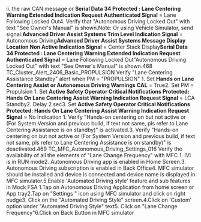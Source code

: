 ii. the raw CAN message or **Serial Data 34 Protected : Lane Centering Warning Extended Indication Request Authenticated Signal** = Lane Following Locked Out4. Verify that "Autonomous Driving Locked Out" with text "See Owner's Manual" is shown.Note: Or using Vehicle Simulator, send signal:**Advanced Driver Assist Systems Trim Level Indication Signal** = Autonomous Driving**Advanced Driver Assist Systems Message Display Location Non Active Indication Signal** = Center Stack Display**Serial Data 34 Protected : Lane Centering Warning Extended Indication Request Authenticated Signal** = Lane Following Locked Out"Autonomous Driving Locked Out" with text "See Owner's Manual" is shown.468 TC_Cluster_Alert_2406_Basic_PROPULSION Verify "Lane Centering Assistance Standby" alert when PM = "PROPULSION" 1. Set **Hands on Lane Centering Assist or Autonomous Driving Warnings CAL** = True2. Set PM = Propulsion 1. Set **Active Safety Operator Critical Notifications Protected: Hands On Lane Centering Assist Warning Indication Request Signal** = LCA Standby2. Delay 2 sec3. Set **Active Safety Operator Critical Notifications Protected: Hands On Lane Centering Assist Warning Indication Request Signal** = No Indication 1. Verify "Hands-on centering on but not active or (For System Version and previous build, if text not same, pls refer to Lane Centering Assistance is on standby)" is activated.3. Verify "Hands-on centering on but not active or (For System Version and previous build, if text not same, pls refer to Lane Centering Assistance is on standby)" is deactivated.469 TC_MFC_Autonomous_Driving_Settings_016 Verify the availability of all the elements of "Lane Change Frequency" with MFC 1. IVI is in RUN mode2. Autonomous Driving app is enabled in Home Screen.3. Autonomous Driving subscription is enabled in Back Office4. MFC simulator should be installed and device is connected and device name is displayed in MFC simulator.5.Enable 'Automated Driving style' feature and sub features in Mock FSA 1.Tap on Autonomous Driving Application from home screen or App tray2.Tap on "Settings " icon using MFC simulator and click on right nudge3. Click on the "Automated Driving Style" screen.4.Click on 'Custom' option under "Automated Driving Style" text5. Click on "Lane Change Frequency"6.Click on Back Button in MFC simulator